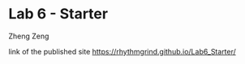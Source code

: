 # Lab 6 - Starter

Zheng Zeng

link of the published site <https://rhythmgrind.github.io/Lab6_Starter/>